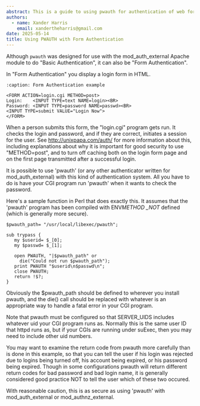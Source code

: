 ```yaml
---
abstract: This is a guide to using pwauth for authentication of web forms.
authors:
  - name: Xander Harris
    email: xandertheharris@gmail.com
date: 2025-05-14
title: Using PWAUTH with Form Authentication
---
```


Although `pwauth` was designed for use with the mod_auth_external Apache
module to do "Basic Authentication", it can also be "Form Authentication".

In "Form Authentication" you display a login form in HTML.

```{code-block} html
:caption: Form Authentication example

<FORM ACTION=login.cgi METHOD=post>
Login:    <INPUT TYPE=text NAME=login><BR>
Password: <INPUT TYPE=password NAME=passwd><BR>
<INPUT TYPE=submit VALUE="Login Now">
</FORM>
```

When a person submits this form, the "login.cgi" program gets run. It checks
the login and password, and if they are correct, initiates a session for
the user. See <http://unixpapa.com/auth/> for more information about this,
including explanations about why it is important for good security to use
"METHOD=post", and to turn off caching both on the login form page and on
the first page transmitted after a successful login.

It is possible to use 'pwauth' (or any other authenticator written for
mod_auth_external) with this kind of authentication system. All you have
to do is have your CGI program run 'pwauth' when it wants to check the
password.

Here's a sample function in Perl that does exactly this. It assumes that
the 'pwauth' program has been compiled with ENV*METHOD \_NOT* defined (which
is generally more secure).

    $pwauth_path= "/usr/local/libexec/pwauth";

    sub trypass {
       my $userid= $_[0];
       my $passwd= $_[1];

       open PWAUTH, "|$pwauth_path" or
         die("Could not run $pwauth_path");
       print PWAUTH "$userid\n$passwd\n";
       close PWAUTH;
       return !$?;
    }

Obviously the $pwauth_path should be defined to wherever you install pwauth,
and the die() call should be replaced with whatever is an appropriate way
to handle a fatal error in your CGI program.

Note that pwauth must be configured so that SERVER_UIDS includes whatever
uid your CGI program runs as. Normally this is the same user ID that httpd
runs as, but if your CGIs are running under suExec, then you may need to
include other uid numbers.

You may want to examine the return code from pwauth more carefully than is
done in this example, so that you can tell the user if his login was rejected
due to logins being turned off, his account being expired, or his password
being expired. Though in some configurations pwauth will return different
return codes for bad password and bad login name, it is generally considered
good practice NOT to tell the user which of these two occured.

With reasonable caution, this is as secure as using 'pwauth' with
mod_auth_external or mod_authnz_external.
